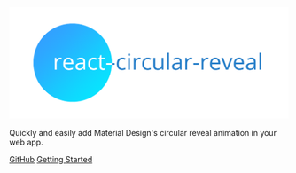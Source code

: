 ![logo](_media/logo.png)

Quickly and easily add Material Design's circular reveal animation in your web app.

<div id="demoContainer"></div>

[GitHub](https://github.com/nosachamos/react-circular-reveal/)
[Getting Started](/home)
